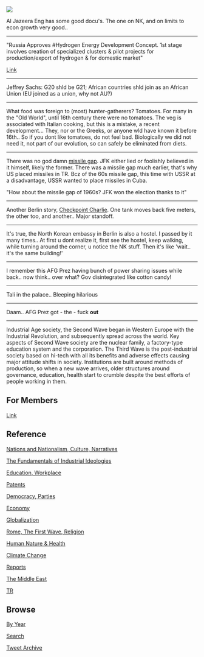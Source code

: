 
<img src="https://drive.google.com/uc?export=view&id=1B2wf9R7AMH1d7Vw6e2mucLbIQ5NSjir7"/>

Al Jazeera Eng has some good docu's. The one on NK, and on limits to
econ growth very good..

---

"Russia Approves #Hydrogen Energy Development Concept. 1st stage
involves creation of specialized clusters & pilot projects for
production/export of hydrogen & for domestic market"

[Link](https://bit.ly/3Alk2um)

---

Jeffrey Sachs: G20 shld be G21; African countries shld join as an
African Union (EU joined as a union, why not AU?) 

---


What food was foreign to (most) hunter-gatherers? Tomatoes. For many
in the "Old World", until 16th century there were no tomatoes. The veg
is associated with Italian cooking, but this is a mistake, a recent
development... They, nor or the Greeks, or anyone wld have known it
before 16th.. So if you dont like tomatoes, do not feel
bad. Biologically we did not need it, not part of our evolution, so
can safely be eliminated from diets.

---

There was no god damn [missile gap](2021/08/cuban-missile-crisis.md#gap).
JFK either lied or foolishly believed in it himself, likely the former.
There was a missile gap much earlier, that's why US placed missiles in TR.
Bcz of the 60s missile gap, this time with USSR at a disadvantage, USSR
wanted to place missiles in Cuba.

"How about the missile gap of 1960s? JFK won the election thanks to it"

---

Another Berlin story, [Checkpoint Charlie](2021/08/cuban-missile-crisis.md#berlin). 
One tank moves back five meters, the other too, and another.. Major standoff. 

---

It's true, the North Korean embassy in Berlin is also a hostel. I
passed by it many times.. At first u dont realize it, first see the
hostel, keep walking, while turning around the corner, u notice the NK
stuff. Then it's like 'wait.. it's the same building!'

---

I remember this AFG Prez having bunch of power sharing issues while
back.. now think.. over what? Gov disintegrated like cotton candy!

---

Tali in the palace.. Bleeping hilarious

---

Daam.. AFG Prez got - the - fuck **out**

---

Industrial Age society, the Second Wave began in Western Europe with
the Industrial Revolution, and subsequently spread across the
world. Key aspects of Second Wave society are the nuclear family, a
factory-type education system and the corporation. The Third Wave is
the post-industrial society based on hi-tech with all its benefits and
adverse effects causing major attitude shifts in society. Institutions
are built around methods of production, so when a new wave arrives,
older structures around governance, education, health start to crumble
despite the best efforts of people working in them.

## For Members

[Link](https://thirdwave-members.herokuapp.com)

## Reference

[Nations and Nationalism, Culture, Narratives](/2013/02/nations-and-nationalism.md)

[The Fundamentals of Industrial Ideologies](/2011/04/fundamentals-of-industrial-ideologies.md)

[Education, Workplace](2017/09/education-workplace.md)

[Patents](/2018/09/patents.md)

[Democracy, Parties](/2016/11/democracy.md)

[Economy](/2018/05/economy.md)

[Globalization](/2018/09/globalization.md)

[Rome, The First Wave, Religion](/2017/12/rome.md)

[Human Nature & Health](/2020/07/human-nature.md)

[Climate Change](/2018/12/climate.md)

[Reports](/2019/05/reports.md)

[The Middle East](/2019/07/middleeast.md)

[TR](../tr)

## Browse

[By Year](years.md)

[Search](search.html)

[Tweet Archive](/tweets/README.md)


